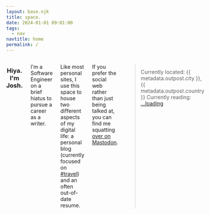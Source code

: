 ```yaml
---
layout: base.njk
title: space.
date: 2024-01-01 09:01:00
tags:
  - nav
navtitle: home
permalink: /
---
```


<div class="twelve columns content">

<div align=center><h3>Hiya. I'm Josh.</h3></div>

I'm a Software Engineer on a brief hiatus to pursue a career as a writer.

Like most personal sites, I use this space to house two different aspects of my digital life: a personal blog (currently focused on [#travel](/tags/travel)) and an often out-of-date resume.

If you prefer the social web rather than just being talked at, you can find me squatting <a rel="me" href="{{ metadata.author.social }}">over on Mastodon</a>.

> Currently located: {{ metadata.outpost.city }}, {{ metadata.outpost.country }}
> Currently reading: <span id="currently-reading"><a href="https://oku.club/user/riastrad/collection/reading">...loading</a></span>

</div>
<script type="text/javascript" src="./scripts/currently-reading.js"></script>
